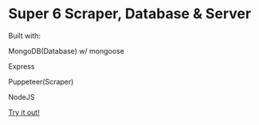 # Super 6 Scraper, Database & Server 

Built with:

MongoDB(Database) w/ mongoose

Express

Puppeteer(Scraper)

NodeJS

[Try it out!](https://super-6-tracker.herokuapp.com/)
